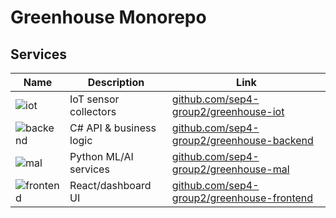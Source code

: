 # Greenhouse Monorepo

## Services

| Name                    | Description                        | Link                                                      |
|-------------------------|------------------------------------|-----------------------------------------------------------|
| ![iot](https://img.shields.io/badge/greenhouse–iot–blue) | IoT sensor collectors             | [github.com/sep4-group2/greenhouse-iot](…)               |
| ![backend](https://img.shields.io/badge/greenhouse–backend–green) | C# API & business logic           | [github.com/sep4-group2/greenhouse-backend](…)           |
| ![mal](https://img.shields.io/badge/greenhouse–mal–yellow) | Python ML/AI services             | [github.com/sep4-group2/greenhouse-mal](…)               |
| ![frontend](https://img.shields.io/badge/greenhouse–frontend–orange) | React/dashboard UI                | [github.com/sep4-group2/greenhouse-frontend](…)          |
